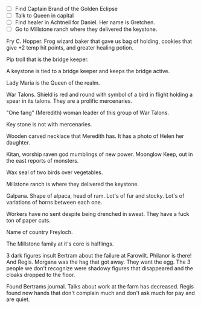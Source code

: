 - [ ] Find Captain Brand of the Golden Eclipse
- [ ] Talk to Queen in capital
- [ ] Find healer in Achtneil for Daniel. Her name is Gretchen.
- [ ] Go to Millstone ranch where they delivered the keystone.

Fry C. Hopper. Frog wizard baker that gave us bag of holding, cookies that give +2 temp hit points, and greater healing potion.

Pip troll that is the bridge keeper.

A keystone is tied to a bridge keeper and keeps the bridge active.

Lady Maria is the Queen of the realm.

War Talons. Shield is red and round with symbol of a bird in flight holding a spear in its talons. They are a prolific mercenaries.

"One fang" (Meredith) woman leader of this group of War Talons.

Key stone is not with mercenaries.

Wooden carved necklace that Meredith has. It has a photo of Helen her daughter.

Kitan, worship raven god mumblings of new power.
Moonglow Keep, out in the east reports of monsters.

Wax seal of two birds over vegetables.

Millstone ranch is where they delivered the keystone.

Galpana. Shape of alpaca, head of ram. Lot's of fur and stocky. Lot's of variations of horns between each one.

Workers have no sent despite being drenched in sweat. They have a fuck ton of paper cuts.

Name of country Freyloch.

The Millstone family at it's core is halflings.

3 dark figures insult Bertram about the failure at Farowilt. Philanor is there! And Regis. Morgana was the hag that got away. They want the egg. The 3 people we don't recognize were shadowy figures that disappeared and the cloaks dropped to the floor.

Found Bertrams journal. Talks about work at the farm has decreased. Regis found new hands that don't complain much and don't ask much for pay and are quiet. 